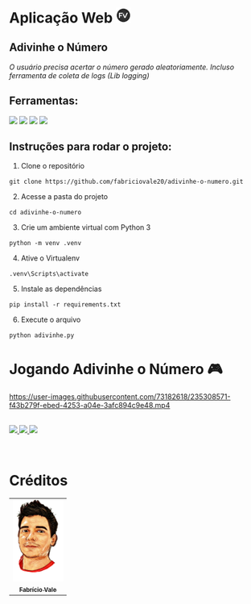 # Aplicação Web <img src="./static/logo-fv.png" width="30px;" alt="Foto do Fabrício Vale"/><br>

## **Adivinhe o Número**
*O usuário precisa acertar o número gerado aleatoriamente. Incluso ferramenta de coleta de logs (Lib logging)*

## Ferramentas:
<div style="display: inline_block">
  <img src="https://img.shields.io/badge/Python-14354C?style=for-the-badge&logo=python&logoColor=white" />
  <img src="https://img.shields.io/badge/Flask-000000?style=for-the-badge&logo=flask&logoColor=white" />
  <img src="https://img.shields.io/badge/html5-%23E34F26.svg?style=for-the-badge&logo=html5&logoColor=white" />
  <img src="https://img.shields.io/badge/css3-%231572B6.svg?style=for-the-badge&logo=css3&logoColor=white" /> 
</div>

## Instruções para rodar o projeto:
1. Clone o repositório
```
git clone https://github.com/fabriciovale20/adivinhe-o-numero.git
```
2. Acesse a pasta do projeto
```
cd adivinhe-o-numero
```
3. Crie um ambiente virtual com Python 3
```
python -m venv .venv
```
4. Ative o Virtualenv
```
.venv\Scripts\activate
```
5. Instale as dependências
```
pip install -r requirements.txt
```
6. Execute o arquivo
```
python adivinhe.py
```

# Jogando Adivinhe o Número 🎮
https://user-images.githubusercontent.com/73182618/235308571-f43b279f-ebed-4253-a04e-3afc894c9e48.mp4

<br>
<div style="display: inline_block">
<a href="https://portfolio-fabriciovale.vercel.app" target="_blank">
  <img src="https://img.shields.io/badge/-Portf%C3%B3lio-brown?style=for-the-badge&logo=true" target="_blank">
</a>
<a href="https://www.linkedin.com/in/fabrício-vale-6713b998/" target="_blank">
  <img src="https://img.shields.io/badge/-LinkedIn-%230077B5?style=for-the-badge&logo=linkedin&logoColor=white" target="_blank">
</a>
<a href="https://github.com/fabriciovale20" target="_blank">
  <img src="https://img.shields.io/badge/GitHub-100000?style=for-the-badge&logo=github&logoColor=white" target="_blank">
</a>
</div>
<br>
<br>

# Créditos
<table>
  <tr>
    <td align="center">
      <a href="https://github.com/fabriciovale20">
        <img src="./static/photo-profile.png" width="100px;" alt="Foto do Fabrício Vale"/><br>
        <sub>
          <b>Fabrício Vale</b>
        </sub>
      </a>
    </td>
  </tr>
</table>
